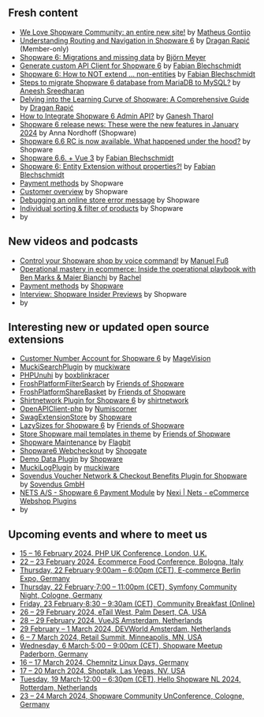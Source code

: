 ## Fresh content

* [We Love Shopware Community: an entire new site!](https://www.weloveshopwarecommunity.com/) by [Matheus Gontijo](https://www.weloveshopwarecommunity.com/interview/matheus-gontijo/community-is-all-about-connecting-people)
* [Understanding Routing and Navigation in Shopware 6](https://levelup.gitconnected.com/understanding-routing-and-navigation-in-shopware-6-082cd775da5e) by [Dragan Rapić](https://medium.com/@drapic88) (Member-only)
* [Shopware 6: Migrations and missing data](https://www.brocksi.net/blog/generate-custom-api-client-for-shopware-6/) by [Björn Meyer](https://www.brocksi.net/page/about/)
* [Generate custom API Client for Shopware 6](https://winkelwagen.de/2024/01/19/shopware-6-migrations-and-missing-data/) by [Fabian Blechschmidt](https://winkelwagen.de/author/fabianblechschmidt/)
* [Shopware 6: How to NOT extend … non-entities](https://winkelwagen.de/2024/01/16/shopware-6-how-to-not-extend-non-entities/) by [Fabian Blechschmidt](https://winkelwagen.de/author/fabianblechschmidt/)
* [Steps to migrate Shopware 6 database from MariaDB to MySQL?](https://www.2hatslogic.com/blog/shopware-6-migrate-database-mariadb-mysql/) by [Aneesh Sreedharan](https://www.2hatslogic.com/author/aneesh/)
* [Delving into the Learning Curve of Shopware: A Comprehensive Guide](https://levelup.gitconnected.com/delving-into-the-learning-curve-of-shopware-a-comprehensive-guide-5fdec5ee7321) by [Dragan Rapić](https://medium.com/@drapic88)
* [How to Integrate Shopware 6 Admin API?](https://www.emizentech.com/blog/integrate-shopware-6-admin-api.html) by [Ganesh Tharol](https://www.emizentech.com/blog/author/ganesh11)
* [Shopware 6 release news: These were the new features in January 2024](https://www.shopware.com/en/news/shopware-6-release-news-january-2024/) by Anna Nordhoff (Shopware)
* [Shopware 6.6 RC is now available. What happened under the hood?](https://www.shopware.com/en/news/shopware-6-6-rc/) by Shopware
* [Shopware 6.6. + Vue 3](https://winkelwagen.de/2024/01/25/shopware-6-6-vue-3/) by [Fabian Blechschmidt](https://winkelwagen.de/author/fabianblechschmidt/)
* [Shopware 6: Entity Extension without properties?!](https://winkelwagen.de/2024/01/23/shopware-6-entity-extension-without-properties/) by [Fabian Blechschmidt](https://winkelwagen.de/author/fabianblechschmidt/)
* [Payment methods](https://www.youtube.com/watch?v=cdfAcaz8Cjo) by Shopware
* [Customer overview](https://www.youtube.com/watch?v=YCl0JP-taJk) by Shopware
* [Debugging an online store error message](https://www.youtube.com/watch?v=fnqxy5g1KJQ) by Shopware
* [Individual sorting & filter of products](https://www.youtube.com/watch?v=Qy88aZBgll4) by Shopware
* []() by []()


## New videos and podcasts

* [Control your Shopware shop by voice command!](https://www.youtube.com/watch?v=pO5HcBgtv10) by [Manuel Fuß](https://www.youtube.com/@ManuelFuss)
* [Operational mastery in ecommerce: Inside the operational playbook with Ben Marks & Maier Bianchi](https://www.ivoox.com/operational-mastery-in-ecommerce-inside-the-operational-playbook-audios-mp3_rf_122811396_1.html) by [Rachel](https://www.ivoox.com/operational-mastery-in-ecommerce-inside-the-operational-playbook-audios-mp3_rf_122811396_1.html)
* [Payment methods](https://www.youtube.com/watch?v=cdfAcaz8Cjo) by [Shopware](https://www.youtube.com/@shopwareknowledge)
* [Interview: Shopware Insider Previews](https://www.youtube.com/watch?v=0mA7tTmJZ0k) by Shopware
* []() by []()


## Interesting new or updated open source extensions

* [Customer Number Account for Shopware 6](https://github.com/magevision/shopware6-customer-number-account) by [MageVision](https://github.com/magevision)
* [MuckiSearchPlugin](https://github.com/muckiware/MuckiSearchPlugin) by [muckiware](https://github.com/muckiware)
* [PHPUnuhi](https://github.com/boxblinkracer/phpunuhi) by [boxblinkracer](https://github.com/boxblinkracer/)
* [FroshPlatformFilterSearch](https://github.com/FriendsOfShopware/FroshPlatformFilterSearch) by [Friends of Shopware](https://github.com/FriendsOfShopware)
* [FroshPlatformShareBasket](https://github.com/FriendsOfShopware/FroshPlatformShareBasket) by [Friends of Shopware](https://github.com/FriendsOfShopware)
* [Shirtnetwork Plugin for Shopware 6](https://github.com/shirtnetwork/shopware-plugin) by [shirtnetwork](https://github.com/shirtnetwork)
* [OpenAPIClient-php](https://github.com/cdma-numiscorner/shopware-admin-api-client) by [Numiscorner](https://github.com/cdma-numiscorner)
* [SwagExtensionStore](https://github.com/shopware/SwagExtensionStore) by [Shopware](https://github.com/shopware)
* [LazySizes for Shopware 6](https://github.com/FriendsOfShopware/FroshLazySizes) by [Friends of Shopware](https://github.com/FriendsOfShopware)
* [Store Shopware mail templates in theme](https://github.com/FriendsOfShopware/FroshPlatformTemplateMail) by [Friends of Shopware](https://github.com/FriendsOfShopware)
* [Shopware Maintenance](https://github.com/flagbit/shopware-maintenance) by [Flagbit](https://github.com/flagbit)
* [Shopware6 Webcheckout](https://github.com/shopgate/shopware6-webcheckout) by [Shopgate](https://github.com/shopgate/shopware6-webcheckout)
* [Demo Data Plugin](https://github.com/shopware/SwagPlatformDemoData) by [Shopware](https://github.com/shopware)
* [MuckiLogPlugin](https://github.com/muckiware/MuckiLogPlugin) by [muckiware](https://github.com/muckiware)
* [Sovendus Voucher Network & Checkout Benefits Plugin for Shopware](https://github.com/Sovendus-GmbH/Sovendus-Shopware-Voucher-Network-and-Checkout-Benefits-Plugin) by [Sovendus GmbH](https://github.com/Sovendus-GmbH)
* [NETS A/S - Shopware 6 Payment Module](https://github.com/Nets-eCom/shopware6-easy-checkout) by [Nexi | Nets - eCommerce Webshop Plugins](https://github.com/Nets-eCom)
* []() by []()

## Upcoming events and where to meet us

* [15 – 16 February 2024, PHP UK Conference, London, U.K.](https://www.phpconference.co.uk/)
* [22 – 23 February 2024, Ecommerce Food Conference, Bologna, Italy](https://www.ecommercefood.it/)
* [Thursday, 22 February⋅9:00am – 6:00pm (CET), E-commerce Berlin Expo, Germany](https://ecommerceberlin.com/)
* [Thursday, 22 February⋅7:00 – 11:00pm (CET), Symfony Community Night, Cologne, Germany](https://www.meetup.com/de-DE/sfugcgn/events/298505112/)
* [Friday, 23 February⋅8:30 – 9:30am (CET), Community Breakfast (Online)](https://www.eventbrite.de/e/shopware-united-community-breakfast-february-2024-tickets-807849909827)
* [26 – 29 February 2024, eTail West, Palm Desert, CA, USA](https://etailwest.wbresearch.com/)
* [28 – 29 February 2024, VueJS Amsterdam, Netherlands](https://vuejs.amsterdam/)
* [29 February – 1 March 2024, DEVWorld Amsterdam, Netherlands](https://devworldconference.com/)
* [6 – 7 March 2024, Retail Summit, Minneapolis, MN, USA](https://retailsummits.com/events/minneapolis-ecommerce-summit/)
* [Wednesday, 6 March⋅5:00 – 9:00pm (CET), Shopware Meetup Paderborn, Germany](https://maxcluster.de/events/shopware-meetup-06-03-2024)
* [16 – 17 March 2024, Chemnitz Linux Days, Germany](https://chemnitzer.linux-tage.de/2024/en)
* [17 – 20 March 2024, Shoptalk, Las Vegas, NV, USA](https://shoptalk.com/us)
* [Tuesday, 19 March⋅12:00 – 6:30pm (CET), Hello Shopware NL 2024, Rotterdam, Netherlands](https://allevents.in/rotterdam/hello-shopware-nl-2024/10000785826968617)
* [23 – 24 March 2024, Shopware Community UnConference, Cologne, Germany](https://scuc.blue/)
